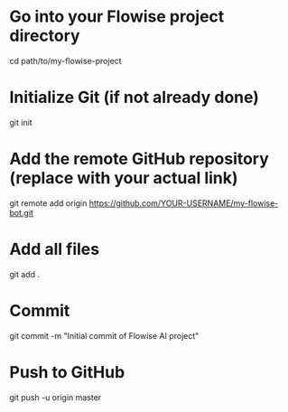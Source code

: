 # Go into your Flowise project directory
cd path/to/my-flowise-project

# Initialize Git (if not already done)
git init

# Add the remote GitHub repository (replace with your actual link)
git remote add origin https://github.com/YOUR-USERNAME/my-flowise-bot.git

# Add all files
git add .

# Commit
git commit -m "Initial commit of Flowise AI project"

# Push to GitHub
git push -u origin master
